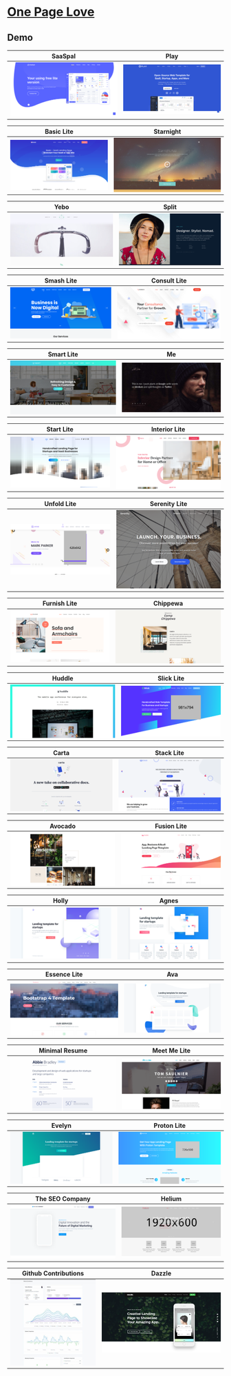 # [One Page Love](https://onepagelove.com/)

## Demo
SaaSpal | Play
--- | ---
[![SaaSpal](https://raw.githubusercontent.com/World-of-Templates/OnePageLove-Free-Templates/main/zSupportImages/SaaSpal.png)](https://template.fusionsvisual.id/OPL/SaaSpal) | [![Play](https://raw.githubusercontent.com/World-of-Templates/OnePageLove-Free-Templates/main/zSupportImages/Play.png)](https://template.fusionsvisual.id/OPL/Play)

Basic Lite | Starnight
--- | ---
[![BasicLite](https://raw.githubusercontent.com/World-of-Templates/OnePageLove-Free-Templates/main/zSupportImages/BasicLite.png)](https://template.fusionsvisual.id/OPL/BasicLite) | [![Starnight](https://raw.githubusercontent.com/World-of-Templates/OnePageLove-Free-Templates/main/zSupportImages/Starnight.png)](https://template.fusionsvisual.id/OPL/Starnight)

Yebo | Split
--- | ---
[![Yebo](https://raw.githubusercontent.com/World-of-Templates/OnePageLove-Free-Templates/main/zSupportImages/Yebo.png)](https://template.fusionsvisual.id/OPL/Yebo) | [![Split](https://raw.githubusercontent.com/World-of-Templates/OnePageLove-Free-Templates/main/zSupportImages/Split.png)](https://template.fusionsvisual.id/OPL/Split)

Smash Lite | Consult Lite
--- | ---
[![SmashLite](https://raw.githubusercontent.com/World-of-Templates/OnePageLove-Free-Templates/main/zSupportImages/SmashLite.png)](https://template.fusionsvisual.id/OPL/SmashLite) | [![ConsultLite](https://raw.githubusercontent.com/World-of-Templates/OnePageLove-Free-Templates/main/zSupportImages/ConsultLite.png)](https://template.fusionsvisual.id/OPL/ConsultLite)

Smart Lite | Me
--- | ---
[![SmartLite](https://raw.githubusercontent.com/World-of-Templates/OnePageLove-Free-Templates/main/zSupportImages/SmartLite.png)](https://template.fusionsvisual.id/OPL/SmartLite) | [![Me](https://raw.githubusercontent.com/World-of-Templates/OnePageLove-Free-Templates/main/zSupportImages/Me.png)](https://template.fusionsvisual.id/OPL/Me)

Start Lite | Interior Lite
--- | ---
[![Startlite](https://raw.githubusercontent.com/World-of-Templates/OnePageLove-Free-Templates/main/zSupportImages/StartLite.png)](https://template.fusionsvisual.id/OPL/StartLite) | [![InteriorLite](https://raw.githubusercontent.com/World-of-Templates/OnePageLove-Free-Templates/main/zSupportImages/InteriorLite.png)](https://template.fusionsvisual.id/OPL/InteriorLite)

Unfold Lite | Serenity Lite
--- | ---
[![UnfoldLite](https://raw.githubusercontent.com/World-of-Templates/OnePageLove-Free-Templates/main/zSupportImages/UnfoldLite.png)](https://template.fusionsvisual.id/OPL/UnfoldLite) | [![SerenityLite](https://raw.githubusercontent.com/World-of-Templates/OnePageLove-Free-Templates/main/zSupportImages/SerenityLite.png)](https://template.fusionsvisual.id/OPL/SerenityLite)

Furnish Lite | Chippewa
--- | ---
[![FurnishLite](https://raw.githubusercontent.com/World-of-Templates/OnePageLove-Free-Templates/main/zSupportImages/FurnishLite.png)](https://template.fusionsvisual.id/OPL/FurnishLite) | [![Chippewa](https://raw.githubusercontent.com/World-of-Templates/OnePageLove-Free-Templates/main/zSupportImages/Chippewa.png)](https://template.fusionsvisual.id/OPL/Chippewa)

Huddle | Slick Lite
--- | ---
[![Huddle](https://raw.githubusercontent.com/World-of-Templates/OnePageLove-Free-Templates/main/zSupportImages/Huddle.png)](https://template.fusionsvisual.id/OPL/Huddle) | [![SlickLite](https://raw.githubusercontent.com/World-of-Templates/OnePageLove-Free-Templates/main/zSupportImages/SlickLite.png)](https://template.fusionsvisual.id/OPL/SlickLite)

Carta | Stack Lite
--- | ---
[![Carta](https://raw.githubusercontent.com/World-of-Templates/OnePageLove-Free-Templates/main/zSupportImages/Carta.png)](https://template.fusionsvisual.id/OPL/Carta) | [![StackLite](https://raw.githubusercontent.com/World-of-Templates/OnePageLove-Free-Templates/main/zSupportImages/StackLite.png)](https://template.fusionsvisual.id/OPL/StackLite)

Avocado | Fusion Lite
--- | ---
[![Avocado](https://raw.githubusercontent.com/World-of-Templates/OnePageLove-Free-Templates/main/zSupportImages/Avocado.png)](https://template.fusionsvisual.id/OPL/Avocado) | [![FusionLite](https://raw.githubusercontent.com/World-of-Templates/OnePageLove-Free-Templates/main/zSupportImages/FusionLite.png)](https://template.fusionsvisual.id/OPL/FusionLite)

Holly | Agnes
--- | ---
[![Holly](https://raw.githubusercontent.com/World-of-Templates/OnePageLove-Free-Templates/main/zSupportImages/Holly.png)](https://template.fusionsvisual.id/OPL/Holly) | [![Agnes](https://raw.githubusercontent.com/World-of-Templates/OnePageLove-Free-Templates/main/zSupportImages/Agnes.png)](https://template.fusionsvisual.id/OPL/Agnes)

Essence Lite | Ava
--- | ---
[![EssenceLite](https://raw.githubusercontent.com/World-of-Templates/OnePageLove-Free-Templates/main/zSupportImages/EssenceLite.png)](https://template.fusionsvisual.id/OPL/EssenceLite) | [![Ava](https://raw.githubusercontent.com/World-of-Templates/OnePageLove-Free-Templates/main/zSupportImages/Ava.png)](https://template.fusionsvisual.id/OPL/Ava)

Minimal Resume | Meet Me Lite
--- | ---
[![MinimalResume](https://raw.githubusercontent.com/World-of-Templates/OnePageLove-Free-Templates/main/zSupportImages/MinimalResume.png)](https://template.fusionsvisual.id/OPL/MinimalResume) | [![MeetMeLite](https://raw.githubusercontent.com/World-of-Templates/OnePageLove-Free-Templates/main/zSupportImages/MeetMeLite.png)](https://template.fusionsvisual.id/OPL/MeetMeLite)

Evelyn | Proton Lite
--- | ---
[![Evelyn](https://raw.githubusercontent.com/World-of-Templates/OnePageLove-Free-Templates/main/zSupportImages/Evelyn.png)](https://template.fusionsvisual.id/OPL/Evelyn) | [![ProtonLite](https://raw.githubusercontent.com/World-of-Templates/OnePageLove-Free-Templates/main/zSupportImages/ProtonLite.png)](https://template.fusionsvisual.id/OPL/ProtonLite)

The SEO Company | Helium
--- | ---
[![TheSEOCompany](https://raw.githubusercontent.com/World-of-Templates/OnePageLove-Free-Templates/main/zSupportImages/TheSEOCompany.png)](https://template.fusionsvisual.id/OPL/TheSEOCompany) | [![Helium](https://raw.githubusercontent.com/World-of-Templates/OnePageLove-Free-Templates/main/zSupportImages/Helium.png)](https://template.fusionsvisual.id/OPL/Helium)

Github Contributions | Dazzle
--- | ---
[![GithubContributions](https://raw.githubusercontent.com/World-of-Templates/OnePageLove-Free-Templates/main/zSupportImages/GithubContributions.png)](https://template.fusionsvisual.id/OPL/GithubContributions) | [![Dazzle](https://raw.githubusercontent.com/World-of-Templates/OnePageLove-Free-Templates/main/zSupportImages/Dazzle.png)](https://template.fusionsvisual.id/OPL/Dazzle)